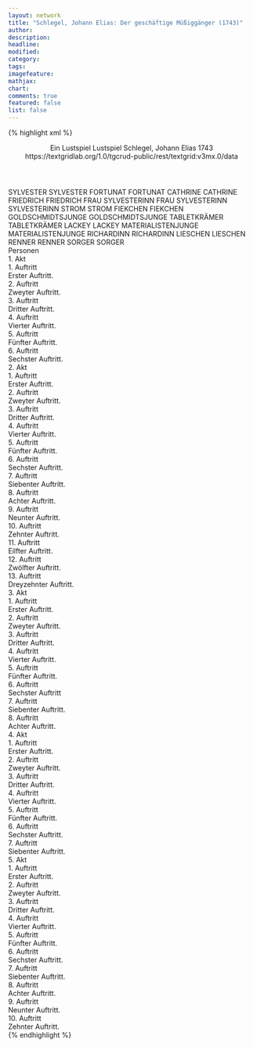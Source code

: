 ```yaml
---
layout: network
title: "Schlegel, Johann Elias: Der geschäftige Müßiggänger (1743)"
author:
description:
headline:
modified:
category:
tags:
imagefeature: 
mathjax: 
chart: 
comments: true
featured: false
list: false
---
```

{% highlight xml %}
<?xml-model href="https://raw.githubusercontent.com/DLiNa/project/master/rules/lina.rnc"?><?xml-model href="https://raw.githubusercontent.com/DLiNa/project/master/rules/lina.sch"?>
<play xmlns="http://lina.digital">
  <header>
    <title>Der geschäftige Müßiggänger</title>
    <subtitle>Ein Lustspiel</subtitle>
    <genretitle>Lustspiel</genretitle>
    <author>Schlegel, Johann Elias</author>
    <date type="print" when="1743">1743</date>
    <date type="premiere"/>
    <date type="written"/>
    <source>https://textgridlab.org/1.0/tgcrud-public/rest/textgrid:v3mx.0/data</source>
  </header>
  <personae>
    <character>
      <name>SYLVESTER</name>
      <alias xml:id="sylvester">
        <name>SYLVESTER</name>
      </alias>
    </character>
    <character>
      <name>FORTUNAT</name>
      <alias xml:id="fortunat">
        <name>FORTUNAT</name>
      </alias>
    </character>
    <character>
      <name>CATHRINE</name>
      <alias xml:id="cathrine">
        <name>CATHRINE</name>
      </alias>
    </character>
    <character>
      <name>FRIEDRICH</name>
      <alias xml:id="friedrich">
        <name>FRIEDRICH</name>
      </alias>
    </character>
    <character>
      <name>FRAU SYLVESTERINN</name>
      <alias xml:id="frau_sylvesterinn">
        <name>FRAU SYLVESTERINN</name>
      </alias>
      <alias xml:id="sylvesterinn">
        <name>SYLVESTERINN</name>
      </alias>
    </character>
    <character>
      <name>STROM</name>
      <alias xml:id="strom">
        <name>STROM</name>
      </alias>
    </character>
    <character>
      <name>FIEKCHEN</name>
      <alias xml:id="fiekchen">
        <name>FIEKCHEN</name>
      </alias>
    </character>
    <character>
      <name>GOLDSCHMIDTSJUNGE</name>
      <alias xml:id="goldschmidtsjunge">
        <name>GOLDSCHMIDTSJUNGE</name>
      </alias>
    </character>
    <character>
      <name>TABLETKRÄMER</name>
      <alias xml:id="tabletkrämer">
        <name>TABLETKRÄMER</name>
      </alias>
    </character>
    <character>
      <name>LACKEY</name>
      <alias xml:id="lackey">
        <name>LACKEY</name>
      </alias>
    </character>
    <character>
      <name>MATERIALISTENJUNGE</name>
      <alias xml:id="materialistenjunge">
        <name>MATERIALISTENJUNGE</name>
      </alias>
    </character>
    <character>
      <name>RICHARDINN</name>
      <alias xml:id="richardinn">
        <name>RICHARDINN</name>
      </alias>
    </character>
    <character>
      <name>LIESCHEN</name>
      <alias xml:id="lieschen">
        <name>LIESCHEN</name>
      </alias>
    </character>
    <character>
      <name>RENNER</name>
      <alias xml:id="renner">
        <name>RENNER</name>
      </alias>
    </character>
    <character>
      <name>SORGER</name>
      <alias xml:id="sorger">
        <name>SORGER</name>
      </alias>
    </character>
  </personae>
  <text>
    <div>
      <head>Personen</head>
    </div>
    <div>
      <head>1. Akt</head>
      <div>
        <head>1. Auftritt</head>
        <div>
          <head>Erster Auftritt.</head>
          <sp who="#sylvester">
            <amount n="20" unit="speech_acts"/>
            <amount n="734" unit="words"/>
            <amount n="11" unit="lines"/>
            <amount n="3932" unit="chars"/>
          </sp>
          <sp who="#fortunat">
            <amount n="19" unit="speech_acts"/>
            <amount n="519" unit="words"/>
            <amount n="10" unit="lines"/>
            <amount n="2737" unit="chars"/>
          </sp>
        </div>
      </div>
      <div>
        <head>2. Auftritt</head>
        <div>
          <head>Zweyter Auftritt.</head>
          <sp who="#cathrine">
            <amount n="16" unit="speech_acts"/>
            <amount n="351" unit="words"/>
            <amount n="9" unit="lines"/>
            <amount n="1917" unit="chars"/>
          </sp>
          <sp who="#fortunat">
            <amount n="15" unit="speech_acts"/>
            <amount n="198" unit="words"/>
            <amount n="12" unit="lines"/>
            <amount n="1068" unit="chars"/>
          </sp>
        </div>
      </div>
      <div>
        <head>3. Auftritt</head>
        <div>
          <head>Dritter Auftritt.</head>
          <sp who="#friedrich">
            <amount n="13" unit="speech_acts"/>
            <amount n="89" unit="words"/>
            <amount n="13" unit="lines"/>
            <amount n="453" unit="chars"/>
          </sp>
          <sp who="#fortunat">
            <amount n="13" unit="speech_acts"/>
            <amount n="106" unit="words"/>
            <amount n="13" unit="lines"/>
            <amount n="588" unit="chars"/>
          </sp>
        </div>
      </div>
      <div>
        <head>4. Auftritt</head>
        <div>
          <head>Vierter Auftritt.</head>
          <sp who="#frau_sylvesterinn">
            <amount n="17" unit="speech_acts"/>
            <amount n="463" unit="words"/>
            <amount n="6" unit="lines"/>
            <amount n="2455" unit="chars"/>
          </sp>
          <sp who="#fortunat">
            <amount n="17" unit="speech_acts"/>
            <amount n="616" unit="words"/>
            <amount n="28" unit="lines"/>
            <amount n="3307" unit="chars"/>
          </sp>
        </div>
      </div>
      <div>
        <head>5. Auftritt</head>
        <div>
          <head>Fünfter Auftritt.</head>
          <sp who="#friedrich">
            <amount n="3" unit="speech_acts"/>
            <amount n="70" unit="words"/>
            <amount n="2" unit="lines"/>
            <amount n="366" unit="chars"/>
          </sp>
          <sp who="#fortunat">
            <amount n="4" unit="speech_acts"/>
            <amount n="126" unit="words"/>
            <amount n="3" unit="lines"/>
            <amount n="644" unit="chars"/>
          </sp>
          <sp who="#frau_sylvesterinn">
            <amount n="4" unit="speech_acts"/>
            <amount n="45" unit="words"/>
            <amount n="3" unit="lines"/>
            <amount n="242" unit="chars"/>
          </sp>
        </div>
      </div>
      <div>
        <head>6. Auftritt</head>
        <div>
          <head>Sechster Auftritt.</head>
          <sp who="#fortunat">
            <amount n="19" unit="speech_acts"/>
            <amount n="336" unit="words"/>
            <amount n="13" unit="lines"/>
            <amount n="1767" unit="chars"/>
          </sp>
          <sp who="#frau_sylvesterinn">
            <amount n="1" unit="speech_acts"/>
            <amount n="3" unit="words"/>
            <amount n="1" unit="lines"/>
            <amount n="17" unit="chars"/>
          </sp>
          <sp who="#sylvesterinn">
            <amount n="18" unit="speech_acts"/>
            <amount n="383" unit="words"/>
            <amount n="13" unit="lines"/>
            <amount n="2024" unit="chars"/>
          </sp>
        </div>
      </div>
    </div>
    <div>
      <head>2. Akt</head>
      <div>
        <head>1. Auftritt</head>
        <div>
          <head>Erster Auftritt.</head>
          <sp who="#sylvesterinn">
            <amount n="13" unit="speech_acts"/>
            <amount n="218" unit="words"/>
            <amount n="9" unit="lines"/>
            <amount n="1137" unit="chars"/>
          </sp>
          <sp who="#strom">
            <amount n="34" unit="speech_acts"/>
            <amount n="775" unit="words"/>
            <amount n="19" unit="lines"/>
            <amount n="4110" unit="chars"/>
          </sp>
          <sp who="#frau_sylvesterinn">
            <amount n="22" unit="speech_acts"/>
            <amount n="429" unit="words"/>
            <amount n="15" unit="lines"/>
            <amount n="2200" unit="chars"/>
          </sp>
        </div>
      </div>
      <div>
        <head>2. Auftritt</head>
        <div>
          <head>Zweyter Auftritt.</head>
          <sp who="#fiekchen">
            <amount n="6" unit="speech_acts"/>
            <amount n="275" unit="words"/>
            <amount n="1" unit="lines"/>
            <amount n="1525" unit="chars"/>
          </sp>
          <sp who="#sylvesterinn">
            <amount n="6" unit="speech_acts"/>
            <amount n="210" unit="words"/>
            <amount n="3" unit="lines"/>
            <amount n="1132" unit="chars"/>
          </sp>
        </div>
      </div>
      <div>
        <head>3. Auftritt</head>
        <div>
          <head>Dritter Auftritt.</head>
          <sp who="#fiekchen">
            <amount n="2" unit="speech_acts"/>
            <amount n="16" unit="words"/>
            <amount n="2" unit="lines"/>
            <amount n="93" unit="chars"/>
          </sp>
          <sp who="#goldschmidtsjunge">
            <amount n="3" unit="speech_acts"/>
            <amount n="83" unit="words"/>
            <amount n="1" unit="lines"/>
            <amount n="449" unit="chars"/>
          </sp>
          <sp who="#sylvesterinn">
            <amount n="3" unit="speech_acts"/>
            <amount n="73" unit="words"/>
            <amount n="1" unit="lines"/>
            <amount n="391" unit="chars"/>
          </sp>
        </div>
      </div>
      <div>
        <head>4. Auftritt</head>
        <div>
          <head>Vierter Auftritt.</head>
          <sp who="#sylvesterinn">
            <amount n="2" unit="speech_acts"/>
            <amount n="38" unit="words"/>
            <amount n="1" unit="lines"/>
            <amount n="182" unit="chars"/>
          </sp>
          <sp who="#fiekchen">
            <amount n="2" unit="speech_acts"/>
            <amount n="36" unit="words"/>
            <amount n="1" unit="lines"/>
            <amount n="188" unit="chars"/>
          </sp>
        </div>
      </div>
      <div>
        <head>5. Auftritt</head>
        <div>
          <head>Fünfter Auftritt.</head>
          <sp who="#friedrich">
            <amount n="4" unit="speech_acts"/>
            <amount n="77" unit="words"/>
            <amount n="2" unit="lines"/>
            <amount n="396" unit="chars"/>
          </sp>
          <sp who="#sylvesterinn">
            <amount n="6" unit="speech_acts"/>
            <amount n="143" unit="words"/>
            <amount n="3" unit="lines"/>
            <amount n="763" unit="chars"/>
          </sp>
          <sp who="#fiekchen">
            <amount n="3" unit="speech_acts"/>
            <amount n="67" unit="words"/>
            <amount n="1" unit="lines"/>
            <amount n="331" unit="chars"/>
          </sp>
        </div>
      </div>
      <div>
        <head>6. Auftritt</head>
        <div>
          <head>Sechster Auftritt.</head>
          <sp who="#fiekchen">
            <amount n="3" unit="speech_acts"/>
            <amount n="61" unit="words"/>
            <amount n="2" unit="lines"/>
            <amount n="334" unit="chars"/>
          </sp>
          <sp who="#tabletkrämer">
            <amount n="4" unit="speech_acts"/>
            <amount n="78" unit="words"/>
            <amount n="3" unit="lines"/>
            <amount n="435" unit="chars"/>
          </sp>
          <sp who="#sylvesterinn">
            <amount n="5" unit="speech_acts"/>
            <amount n="58" unit="words"/>
            <amount n="4" unit="lines"/>
            <amount n="310" unit="chars"/>
          </sp>
        </div>
      </div>
      <div>
        <head>7. Auftritt</head>
        <div>
          <head>Siebenter Auftritt.</head>
          <sp who="#fiekchen">
            <amount n="3" unit="speech_acts"/>
            <amount n="40" unit="words"/>
            <amount n="2" unit="lines"/>
            <amount n="231" unit="chars"/>
          </sp>
          <sp who="#sylvesterinn">
            <amount n="4" unit="speech_acts"/>
            <amount n="61" unit="words"/>
            <amount n="3" unit="lines"/>
            <amount n="318" unit="chars"/>
          </sp>
          <sp who="#lackey">
            <amount n="2" unit="speech_acts"/>
            <amount n="51" unit="words"/>
            <amount n="1" unit="lines"/>
            <amount n="276" unit="chars"/>
          </sp>
        </div>
      </div>
      <div>
        <head>8. Auftritt</head>
        <div>
          <head>Achter Auftritt.</head>
          <sp who="#fiekchen">
            <amount n="2" unit="speech_acts"/>
            <amount n="31" unit="words"/>
            <amount n="2" unit="lines"/>
            <amount n="165" unit="chars"/>
          </sp>
          <sp who="#sylvesterinn">
            <amount n="3" unit="speech_acts"/>
            <amount n="43" unit="words"/>
            <amount n="2" unit="lines"/>
            <amount n="215" unit="chars"/>
          </sp>
          <sp who="#materialistenjunge">
            <amount n="2" unit="speech_acts"/>
            <amount n="16" unit="words"/>
            <amount n="2" unit="lines"/>
            <amount n="93" unit="chars"/>
          </sp>
        </div>
      </div>
      <div>
        <head>9. Auftritt</head>
        <div>
          <head>Neunter Auftritt.</head>
          <sp who="#sylvesterinn">
            <amount n="1" unit="speech_acts"/>
            <amount n="124" unit="words"/>
            <amount n="683" unit="chars"/>
          </sp>
        </div>
      </div>
      <div>
        <head>10. Auftritt</head>
        <div>
          <head>Zehnter Auftritt.</head>
          <sp who="#friedrich">
            <amount n="5" unit="speech_acts"/>
            <amount n="147" unit="words"/>
            <amount n="2" unit="lines"/>
            <amount n="802" unit="chars"/>
          </sp>
          <sp who="#sylvesterinn">
            <amount n="4" unit="speech_acts"/>
            <amount n="151" unit="words"/>
            <amount n="3" unit="lines"/>
            <amount n="859" unit="chars"/>
          </sp>
        </div>
      </div>
      <div>
        <head>11. Auftritt</head>
        <div>
          <head>Eilfter Auftritt.</head>
          <sp who="#sylvesterinn">
            <amount n="5" unit="speech_acts"/>
            <amount n="77" unit="words"/>
            <amount n="4" unit="lines"/>
            <amount n="421" unit="chars"/>
          </sp>
          <sp who="#fiekchen">
            <amount n="5" unit="speech_acts"/>
            <amount n="114" unit="words"/>
            <amount n="3" unit="lines"/>
            <amount n="628" unit="chars"/>
          </sp>
        </div>
      </div>
      <div>
        <head>12. Auftritt</head>
        <div>
          <head>Zwölfter Auftritt.</head>
          <sp who="#cathrine">
            <amount n="3" unit="speech_acts"/>
            <amount n="134" unit="words"/>
            <amount n="759" unit="chars"/>
          </sp>
          <sp who="#sylvesterinn">
            <amount n="3" unit="speech_acts"/>
            <amount n="71" unit="words"/>
            <amount n="2" unit="lines"/>
            <amount n="369" unit="chars"/>
          </sp>
        </div>
      </div>
      <div>
        <head>13. Auftritt</head>
        <div>
          <head>Dreyzehnter Auftritt.</head>
          <sp who="#friedrich">
            <amount n="11" unit="speech_acts"/>
            <amount n="165" unit="words"/>
            <amount n="7" unit="lines"/>
            <amount n="844" unit="chars"/>
          </sp>
          <sp who="#cathrine">
            <amount n="10" unit="speech_acts"/>
            <amount n="163" unit="words"/>
            <amount n="7" unit="lines"/>
            <amount n="834" unit="chars"/>
          </sp>
        </div>
      </div>
    </div>
    <div>
      <head>3. Akt</head>
      <div>
        <head>1. Auftritt</head>
        <div>
          <head>Erster Auftritt.</head>
          <sp who="#sylvesterinn">
            <amount n="33" unit="speech_acts"/>
            <amount n="572" unit="words"/>
            <amount n="25" unit="lines"/>
            <amount n="3013" unit="chars"/>
          </sp>
          <sp who="#fortunat">
            <amount n="33" unit="speech_acts"/>
            <amount n="763" unit="words"/>
            <amount n="18" unit="lines"/>
            <amount n="4177" unit="chars"/>
          </sp>
        </div>
      </div>
      <div>
        <head>2. Auftritt</head>
        <div>
          <head>Zweyter Auftritt.</head>
          <sp who="#fiekchen">
            <amount n="17" unit="speech_acts"/>
            <amount n="398" unit="words"/>
            <amount n="9" unit="lines"/>
            <amount n="2084" unit="chars"/>
          </sp>
          <sp who="#sylvesterinn">
            <amount n="17" unit="speech_acts"/>
            <amount n="353" unit="words"/>
            <amount n="9" unit="lines"/>
            <amount n="1917" unit="chars"/>
          </sp>
        </div>
      </div>
      <div>
        <head>3. Auftritt</head>
        <div>
          <head>Dritter Auftritt.</head>
          <sp who="#friedrich">
            <amount n="1" unit="speech_acts"/>
            <amount n="13" unit="words"/>
            <amount n="1" unit="lines"/>
            <amount n="75" unit="chars"/>
          </sp>
          <sp who="#sylvesterinn">
            <amount n="3" unit="speech_acts"/>
            <amount n="38" unit="words"/>
            <amount n="3" unit="lines"/>
            <amount n="211" unit="chars"/>
          </sp>
          <sp who="#fiekchen">
            <amount n="2" unit="speech_acts"/>
            <amount n="14" unit="words"/>
            <amount n="2" unit="lines"/>
            <amount n="71" unit="chars"/>
          </sp>
        </div>
      </div>
      <div>
        <head>4. Auftritt</head>
        <div>
          <head>Vierter Auftritt.</head>
          <sp who="#richardinn">
            <amount n="6" unit="speech_acts"/>
            <amount n="74" unit="words"/>
            <amount n="4" unit="lines"/>
            <amount n="413" unit="chars"/>
          </sp>
          <sp who="#lieschen">
            <amount n="10" unit="speech_acts"/>
            <amount n="183" unit="words"/>
            <amount n="6" unit="lines"/>
            <amount n="941" unit="chars"/>
          </sp>
          <sp who="#sylvesterinn">
            <amount n="8" unit="speech_acts"/>
            <amount n="188" unit="words"/>
            <amount n="4" unit="lines"/>
            <amount n="1002" unit="chars"/>
          </sp>
        </div>
      </div>
      <div>
        <head>5. Auftritt</head>
        <div>
          <head>Fünfter Auftritt.</head>
          <sp who="#sylvesterinn">
            <amount n="23" unit="speech_acts"/>
            <amount n="379" unit="words"/>
            <amount n="18" unit="lines"/>
            <amount n="2158" unit="chars"/>
          </sp>
          <sp who="#fiekchen">
            <amount n="4" unit="speech_acts"/>
            <amount n="92" unit="words"/>
            <amount n="2" unit="lines"/>
            <amount n="488" unit="chars"/>
          </sp>
          <sp who="#richardinn">
            <amount n="21" unit="speech_acts"/>
            <amount n="309" unit="words"/>
            <amount n="18" unit="lines"/>
            <amount n="1736" unit="chars"/>
          </sp>
          <sp who="#lieschen">
            <amount n="8" unit="speech_acts"/>
            <amount n="204" unit="words"/>
            <amount n="3" unit="lines"/>
            <amount n="1132" unit="chars"/>
          </sp>
        </div>
      </div>
      <div>
        <head>6. Auftritt</head>
        <div>
          <head>Sechster Auftritt</head>
          <sp who="#richardinn">
            <amount n="2" unit="speech_acts"/>
            <amount n="24" unit="words"/>
            <amount n="2" unit="lines"/>
            <amount n="136" unit="chars"/>
          </sp>
          <sp who="#lieschen">
            <amount n="6" unit="speech_acts"/>
            <amount n="71" unit="words"/>
            <amount n="6" unit="lines"/>
            <amount n="385" unit="chars"/>
          </sp>
          <sp who="#sylvester">
            <amount n="19" unit="speech_acts"/>
            <amount n="578" unit="words"/>
            <amount n="8" unit="lines"/>
            <amount n="3197" unit="chars"/>
          </sp>
          <sp who="#sylvesterinn">
            <amount n="11" unit="speech_acts"/>
            <amount n="128" unit="words"/>
            <amount n="9" unit="lines"/>
            <amount n="704" unit="chars"/>
          </sp>
          <sp who="#fiekchen">
            <amount n="3" unit="speech_acts"/>
            <amount n="31" unit="words"/>
            <amount n="3" unit="lines"/>
            <amount n="170" unit="chars"/>
          </sp>
        </div>
      </div>
      <div>
        <head>7. Auftritt</head>
        <div>
          <head>Siebenter Auftritt.</head>
          <sp who="#renner">
            <amount n="16" unit="speech_acts"/>
            <amount n="218" unit="words"/>
            <amount n="11" unit="lines"/>
            <amount n="1154" unit="chars"/>
          </sp>
          <sp who="#sylvesterinn">
            <amount n="6" unit="speech_acts"/>
            <amount n="96" unit="words"/>
            <amount n="3" unit="lines"/>
            <amount n="488" unit="chars"/>
          </sp>
          <sp who="#lieschen">
            <amount n="2" unit="speech_acts"/>
            <amount n="31" unit="words"/>
            <amount n="2" unit="lines"/>
            <amount n="152" unit="chars"/>
          </sp>
          <sp who="#richardinn">
            <amount n="2" unit="speech_acts"/>
            <amount n="42" unit="words"/>
            <amount n="256" unit="chars"/>
          </sp>
          <sp who="#sylvester">
            <amount n="5" unit="speech_acts"/>
            <amount n="103" unit="words"/>
            <amount n="3" unit="lines"/>
            <amount n="543" unit="chars"/>
          </sp>
          <sp who="#fiekchen">
            <amount n="1" unit="speech_acts"/>
            <amount n="14" unit="words"/>
            <amount n="1" unit="lines"/>
            <amount n="72" unit="chars"/>
          </sp>
        </div>
      </div>
      <div>
        <head>8. Auftritt</head>
        <div>
          <head>Achter Auftritt.</head>
          <sp who="#sylvester">
            <amount n="6" unit="speech_acts"/>
            <amount n="178" unit="words"/>
            <amount n="2" unit="lines"/>
            <amount n="967" unit="chars"/>
          </sp>
          <sp who="#richardinn">
            <amount n="3" unit="speech_acts"/>
            <amount n="31" unit="words"/>
            <amount n="3" unit="lines"/>
            <amount n="164" unit="chars"/>
          </sp>
          <sp who="#lieschen">
            <amount n="8" unit="speech_acts"/>
            <amount n="138" unit="words"/>
            <amount n="5" unit="lines"/>
            <amount n="714" unit="chars"/>
          </sp>
          <sp who="#sylvesterinn">
            <amount n="8" unit="speech_acts"/>
            <amount n="161" unit="words"/>
            <amount n="4" unit="lines"/>
            <amount n="922" unit="chars"/>
          </sp>
        </div>
      </div>
    </div>
    <div>
      <head>4. Akt</head>
      <div>
        <head>1. Auftritt</head>
        <div>
          <head>Erster Auftritt.</head>
          <sp who="#sylvester">
            <amount n="26" unit="speech_acts"/>
            <amount n="739" unit="words"/>
            <amount n="13" unit="lines"/>
            <amount n="3937" unit="chars"/>
          </sp>
          <sp who="#sylvesterinn">
            <amount n="25" unit="speech_acts"/>
            <amount n="832" unit="words"/>
            <amount n="8" unit="lines"/>
            <amount n="4322" unit="chars"/>
          </sp>
        </div>
      </div>
      <div>
        <head>2. Auftritt</head>
        <div>
          <head>Zweyter Auftritt.</head>
          <sp who="#sylvesterinn">
            <amount n="11" unit="speech_acts"/>
            <amount n="160" unit="words"/>
            <amount n="9" unit="lines"/>
            <amount n="789" unit="chars"/>
          </sp>
          <sp who="#fortunat">
            <amount n="7" unit="speech_acts"/>
            <amount n="103" unit="words"/>
            <amount n="4" unit="lines"/>
            <amount n="502" unit="chars"/>
          </sp>
          <sp who="#sylvester">
            <amount n="4" unit="speech_acts"/>
            <amount n="94" unit="words"/>
            <amount n="3" unit="lines"/>
            <amount n="493" unit="chars"/>
          </sp>
        </div>
      </div>
      <div>
        <head>3. Auftritt</head>
        <div>
          <head>Dritter Auftritt.</head>
          <sp who="#sylvesterinn">
            <amount n="21" unit="speech_acts"/>
            <amount n="419" unit="words"/>
            <amount n="15" unit="lines"/>
            <amount n="2310" unit="chars"/>
          </sp>
          <sp who="#fortunat">
            <amount n="20" unit="speech_acts"/>
            <amount n="473" unit="words"/>
            <amount n="11" unit="lines"/>
            <amount n="2566" unit="chars"/>
          </sp>
        </div>
      </div>
      <div>
        <head>4. Auftritt</head>
        <div>
          <head>Vierter Auftritt.</head>
          <sp who="#cathrine">
            <amount n="12" unit="speech_acts"/>
            <amount n="325" unit="words"/>
            <amount n="7" unit="lines"/>
            <amount n="1720" unit="chars"/>
          </sp>
          <sp who="#sylvesterinn">
            <amount n="11" unit="speech_acts"/>
            <amount n="126" unit="words"/>
            <amount n="10" unit="lines"/>
            <amount n="645" unit="chars"/>
          </sp>
        </div>
      </div>
      <div>
        <head>5. Auftritt</head>
        <div>
          <head>Fünfter Auftritt.</head>
          <sp who="#sorger">
            <amount n="28" unit="speech_acts"/>
            <amount n="451" unit="words"/>
            <amount n="20" unit="lines"/>
            <amount n="2443" unit="chars"/>
          </sp>
          <sp who="#sylvesterinn">
            <amount n="27" unit="speech_acts"/>
            <amount n="510" unit="words"/>
            <amount n="19" unit="lines"/>
            <amount n="2644" unit="chars"/>
          </sp>
        </div>
      </div>
      <div>
        <head>6. Auftritt</head>
        <div>
          <head>Sechster Auftritt.</head>
          <sp who="#sylvesterinn">
            <amount n="2" unit="speech_acts"/>
            <amount n="33" unit="words"/>
            <amount n="1" unit="lines"/>
            <amount n="161" unit="chars"/>
          </sp>
          <sp who="#strom">
            <amount n="5" unit="speech_acts"/>
            <amount n="49" unit="words"/>
            <amount n="5" unit="lines"/>
            <amount n="224" unit="chars"/>
          </sp>
          <sp who="#sorger">
            <amount n="4" unit="speech_acts"/>
            <amount n="73" unit="words"/>
            <amount n="2" unit="lines"/>
            <amount n="399" unit="chars"/>
          </sp>
        </div>
      </div>
      <div>
        <head>7. Auftritt</head>
        <div>
          <head>Siebenter Auftritt.</head>
          <sp who="#strom">
            <amount n="17" unit="speech_acts"/>
            <amount n="502" unit="words"/>
            <amount n="5" unit="lines"/>
            <amount n="2722" unit="chars"/>
          </sp>
          <sp who="#sylvesterinn">
            <amount n="17" unit="speech_acts"/>
            <amount n="277" unit="words"/>
            <amount n="10" unit="lines"/>
            <amount n="1498" unit="chars"/>
          </sp>
        </div>
      </div>
    </div>
    <div>
      <head>5. Akt</head>
      <div>
        <head>1. Auftritt</head>
        <div>
          <head>Erster Auftritt.</head>
          <sp who="#cathrine">
            <amount n="14" unit="speech_acts"/>
            <amount n="521" unit="words"/>
            <amount n="6" unit="lines"/>
            <amount n="2745" unit="chars"/>
          </sp>
          <sp who="#fiekchen">
            <amount n="13" unit="speech_acts"/>
            <amount n="258" unit="words"/>
            <amount n="6" unit="lines"/>
            <amount n="1348" unit="chars"/>
          </sp>
        </div>
      </div>
      <div>
        <head>2. Auftritt</head>
        <div>
          <head>Zweyter Auftritt.</head>
          <sp who="#fortunat">
            <amount n="17" unit="speech_acts"/>
            <amount n="367" unit="words"/>
            <amount n="8" unit="lines"/>
            <amount n="1967" unit="chars"/>
          </sp>
          <sp who="#lieschen">
            <amount n="17" unit="speech_acts"/>
            <amount n="433" unit="words"/>
            <amount n="7" unit="lines"/>
            <amount n="2371" unit="chars"/>
          </sp>
        </div>
      </div>
      <div>
        <head>3. Auftritt</head>
        <div>
          <head>Dritter Auftritt.</head>
          <sp who="#lieschen">
            <amount n="7" unit="speech_acts"/>
            <amount n="224" unit="words"/>
            <amount n="3" unit="lines"/>
            <amount n="1234" unit="chars"/>
          </sp>
          <sp who="#richardinn">
            <amount n="8" unit="speech_acts"/>
            <amount n="135" unit="words"/>
            <amount n="5" unit="lines"/>
            <amount n="758" unit="chars"/>
          </sp>
          <sp who="#fortunat">
            <amount n="4" unit="speech_acts"/>
            <amount n="165" unit="words"/>
            <amount n="898" unit="chars"/>
          </sp>
        </div>
      </div>
      <div>
        <head>4. Auftritt</head>
        <div>
          <head>Vierter Auftritt.</head>
          <sp who="#richardinn">
            <amount n="6" unit="speech_acts"/>
            <amount n="435" unit="words"/>
            <amount n="1" unit="lines"/>
            <amount n="2288" unit="chars"/>
          </sp>
          <sp who="#lieschen">
            <amount n="5" unit="speech_acts"/>
            <amount n="210" unit="words"/>
            <amount n="2" unit="lines"/>
            <amount n="1105" unit="chars"/>
          </sp>
        </div>
      </div>
      <div>
        <head>5. Auftritt</head>
        <div>
          <head>Fünfter Auftritt.</head>
          <sp who="#fortunat">
            <amount n="3" unit="speech_acts"/>
            <amount n="53" unit="words"/>
            <amount n="2" unit="lines"/>
            <amount n="298" unit="chars"/>
          </sp>
          <sp who="#cathrine">
            <amount n="3" unit="speech_acts"/>
            <amount n="157" unit="words"/>
            <amount n="1" unit="lines"/>
            <amount n="839" unit="chars"/>
          </sp>
        </div>
      </div>
      <div>
        <head>6. Auftritt</head>
        <div>
          <head>Sechster Auftritt.</head>
          <sp who="#friedrich">
            <amount n="3" unit="speech_acts"/>
            <amount n="28" unit="words"/>
            <amount n="3" unit="lines"/>
            <amount n="146" unit="chars"/>
          </sp>
          <sp who="#fortunat">
            <amount n="8" unit="speech_acts"/>
            <amount n="84" unit="words"/>
            <amount n="7" unit="lines"/>
            <amount n="462" unit="chars"/>
          </sp>
          <sp who="#lieschen">
            <amount n="3" unit="speech_acts"/>
            <amount n="35" unit="words"/>
            <amount n="3" unit="lines"/>
            <amount n="196" unit="chars"/>
          </sp>
          <sp who="#richardinn">
            <amount n="4" unit="speech_acts"/>
            <amount n="55" unit="words"/>
            <amount n="4" unit="lines"/>
            <amount n="297" unit="chars"/>
          </sp>
        </div>
      </div>
      <div>
        <head>7. Auftritt</head>
        <div>
          <head>Siebenter Auftritt.</head>
          <sp who="#strom">
            <amount n="8" unit="speech_acts"/>
            <amount n="202" unit="words"/>
            <amount n="6" unit="lines"/>
            <amount n="1169" unit="chars"/>
          </sp>
          <sp who="#fortunat">
            <amount n="8" unit="speech_acts"/>
            <amount n="100" unit="words"/>
            <amount n="6" unit="lines"/>
            <amount n="576" unit="chars"/>
          </sp>
          <sp who="#richardinn">
            <amount n="1" unit="speech_acts"/>
            <amount n="19" unit="words"/>
            <amount n="1" unit="lines"/>
            <amount n="100" unit="chars"/>
          </sp>
          <sp who="#lieschen">
            <amount n="1" unit="speech_acts"/>
            <amount n="8" unit="words"/>
            <amount n="1" unit="lines"/>
            <amount n="42" unit="chars"/>
          </sp>
        </div>
      </div>
      <div>
        <head>8. Auftritt</head>
        <div>
          <head>Achter Auftritt.</head>
          <sp who="#lieschen">
            <amount n="1" unit="speech_acts"/>
            <amount n="12" unit="words"/>
            <amount n="1" unit="lines"/>
            <amount n="71" unit="chars"/>
          </sp>
          <sp who="#renner">
            <amount n="4" unit="speech_acts"/>
            <amount n="99" unit="words"/>
            <amount n="2" unit="lines"/>
            <amount n="516" unit="chars"/>
          </sp>
          <sp who="#fortunat">
            <amount n="3" unit="speech_acts"/>
            <amount n="50" unit="words"/>
            <amount n="2" unit="lines"/>
            <amount n="270" unit="chars"/>
          </sp>
          <sp who="#strom">
            <amount n="3" unit="speech_acts"/>
            <amount n="45" unit="words"/>
            <amount n="2" unit="lines"/>
            <amount n="232" unit="chars"/>
          </sp>
        </div>
      </div>
      <div>
        <head>9. Auftritt</head>
        <div>
          <head>Neunter Auftritt.</head>
          <sp who="#sylvesterinn">
            <amount n="6" unit="speech_acts"/>
            <amount n="106" unit="words"/>
            <amount n="4" unit="lines"/>
            <amount n="588" unit="chars"/>
          </sp>
          <sp who="#strom">
            <amount n="7" unit="speech_acts"/>
            <amount n="104" unit="words"/>
            <amount n="5" unit="lines"/>
            <amount n="541" unit="chars"/>
          </sp>
          <sp who="#fortunat">
            <amount n="2" unit="speech_acts"/>
            <amount n="28" unit="words"/>
            <amount n="2" unit="lines"/>
            <amount n="135" unit="chars"/>
          </sp>
          <sp who="#renner">
            <amount n="4" unit="speech_acts"/>
            <amount n="69" unit="words"/>
            <amount n="2" unit="lines"/>
            <amount n="380" unit="chars"/>
          </sp>
        </div>
      </div>
      <div>
        <head>10. Auftritt</head>
        <div>
          <head>Zehnter Auftritt.</head>
          <sp who="#sylvesterinn">
            <amount n="2" unit="speech_acts"/>
            <amount n="18" unit="words"/>
            <amount n="2" unit="lines"/>
            <amount n="99" unit="chars"/>
          </sp>
          <sp who="#renner">
            <amount n="1" unit="speech_acts"/>
            <amount n="64" unit="words"/>
            <amount n="362" unit="chars"/>
          </sp>
          <sp who="#richardinn">
            <amount n="2" unit="speech_acts"/>
            <amount n="31" unit="words"/>
            <amount n="1" unit="lines"/>
            <amount n="191" unit="chars"/>
          </sp>
          <sp who="#lieschen">
            <amount n="5" unit="speech_acts"/>
            <amount n="115" unit="words"/>
            <amount n="2" unit="lines"/>
            <amount n="635" unit="chars"/>
          </sp>
          <sp who="#fortunat">
            <amount n="3" unit="speech_acts"/>
            <amount n="54" unit="words"/>
            <amount n="2" unit="lines"/>
            <amount n="309" unit="chars"/>
          </sp>
        </div>
      </div>
    </div>
  </text>
</play>
{% endhighlight %}